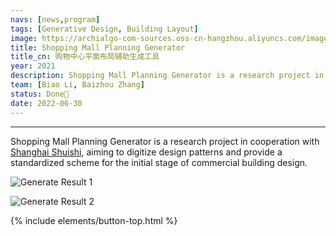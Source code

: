 ```yaml
---
navs: [news,program]
tags: [Generative Design, Building Layout]
image: https://archialgo-com-sources.oss-cn-hangzhou.aliyuncs.com/images/img-shopping-mall-planning-generator.jpg
title: Shopping Mall Planning Generator
title_cn: 购物中心平面布局辅助生成工具
year: 2021
description: Shopping Mall Planning Generator is a research project in cooperation with Shanghai Shuishi, aiming to digitize design patterns and provide a standardized scheme for the initial stage of commercial building design.
team: [Biao Li, Baizhou Zhang]
status: Done🙌
date: 2022-06-30
---
```


---
<!-- # Shopping Mall Planning Generator -->
Shopping Mall Planning Generator is a research project in cooperation with [Shanghai Shuishi](https://www.shuishi.com/), aiming to digitize design patterns and provide a standardized scheme for the initial stage of commercial building design.

![Generate Result 1](https://github.com/zhangbz764/shopping-mall/raw/main/imgs/result1.jpg "Generate Result 1")

![Generate Result 2](https://github.com/zhangbz764/shopping-mall/raw/main/imgs/result2.jpg "Generate Result 2")

{% include elements/button-top.html %}
